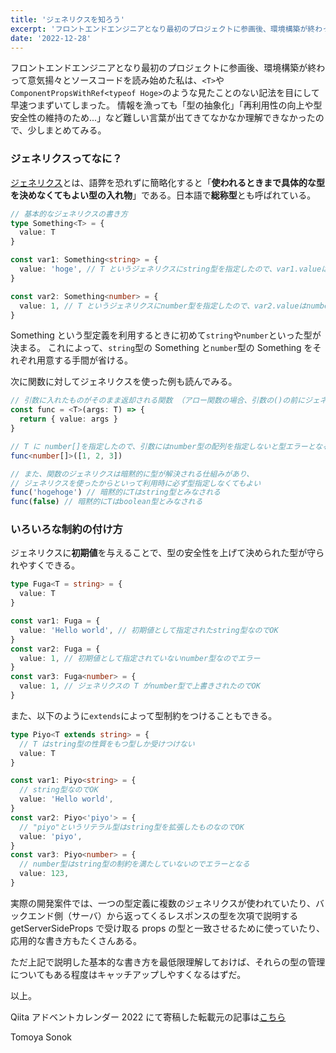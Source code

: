 ```yaml
---
title: 'ジェネリクスを知ろう'
excerpt: 'フロントエンドエンジニアとなり最初のプロジェクトに参画後、環境構築が終わって意気揚々とソースコードを読み始めた私は...'
date: '2022-12-28'
---
```


フロントエンドエンジニアとなり最初のプロジェクトに参画後、環境構築が終わって意気揚々とソースコードを読み始めた私は、`<T>`や `ComponentPropsWithRef<typeof Hoge>`のような見たことのない記法を目にして早速つまずいてしまった。
情報を漁っても「型の抽象化」「再利用性の向上や型安全性の維持のため...」など難しい言葉が出てきてなかなか理解できなかったので、少しまとめてみる。

### ジェネリクスってなに？

[ジェネリクス](https://www.typescriptlang.org/docs/handbook/2/generics.html)とは、語弊を恐れずに簡略化すると「**使われるときまで具体的な型を決めなくてもよい型の入れ物**」である。日本語で**総称型**とも呼ばれている。

```ts
// 基本的なジェネリクスの書き方
type Something<T> = {
  value: T
}

const var1: Something<string> = {
  value: 'hoge', // T というジェネリクスにstring型を指定したので、var1.valueはstring型
}

const var2: Something<number> = {
  value: 1, // T というジェネリクスにnumber型を指定したので、var2.valueはnumber型
}
```

Something という型定義を利用するときに初めて`string`や`number`といった型が決まる。
これによって、`string`型の Something と`number`型の Something をそれぞれ用意する手間が省ける。

次に関数に対してジェネリクスを使った例も読んでみる。

```ts
// 引数に入れたものがそのまま返却される関数 （アロー関数の場合、引数の()の前にジェネリクスを書きます)
const func = <T>(args: T) => {
  return { value: args }
}

// T に number[]を指定したので、引数にはnumber型の配列を指定しないと型エラーとなる
func<number[]>([1, 2, 3])

// また、関数のジェネリクスは暗黙的に型が解決される仕組みがあり、
// ジェネリクスを使ったからといって利用時に必ず型指定しなくてもよい
func('hogehoge') // 暗黙的にTはstring型とみなされる
func(false) // 暗黙的にTはboolean型とみなされる
```

### いろいろな制約の付け方

ジェネリクスに**初期値**を与えることで、型の安全性を上げて決められた型が守られやすくできる。

```ts
type Fuga<T = string> = {
  value: T
}

const var1: Fuga = {
  value: 'Hello world', // 初期値として指定されたstring型なのでOK
}
const var2: Fuga = {
  value: 1, // 初期値として指定されていないnumber型なのでエラー
}
const var3: Fuga<number> = {
  value: 1, // ジェネリクスの T がnumber型で上書きされたのでOK
}
```

また、以下のように`extends`によって型制約をつけることもできる。

```ts
type Piyo<T extends string> = {
  // T はstring型の性質をもつ型しか受けつけない
  value: T
}

const var1: Piyo<string> = {
  // string型なのでOK
  value: 'Hello world',
}
const var2: Piyo<'piyo'> = {
  // "piyo"というリテラル型はstring型を拡張したものなのでOK
  value: 'piyo',
}
const var3: Piyo<number> = {
  // number型はstring型の制約を満たしていないのでエラーとなる
  value: 123,
}
```

実際の開発案件では、一つの型定義に複数のジェネリクスが使われていたり、バックエンド側（サーバ）から返ってくるレスポンスの型を次項で説明する getServerSideProps で受け取る props の型と一致させるために使っていたり、応用的な書き方もたくさんある。

ただ上記で説明した基本的な書き方を最低限理解しておけば、それらの型の管理についてもある程度はキャッチアップしやすくなるはずだ。

以上。

Qiita アドベントカレンダー 2022 にて寄稿した転載元の記事は[こちら](https://qiita.com/wlcmty/items/fcf5be68c830349fa122)

Tomoya Sonok
